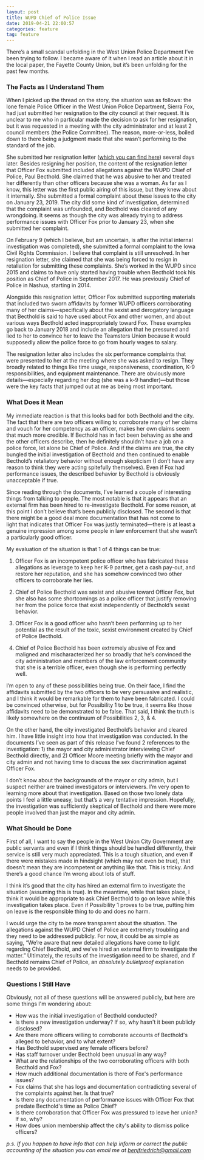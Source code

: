 ```yaml
---
layout: post
title: WUPD Chief of Police Issue
date: 2019-04-21 22:00:57
categories: feature
tag: feature
---
```

There’s a small scandal unfolding in the West Union Police Department I’ve been trying to follow. I became aware of it when I read an article about it in the local paper, the Fayette County Union, but it’s been unfolding for the past few months. 

### The Facts as I Understand Them

When I picked up the thread on the story, the situation was as follows: the lone female Police Officer in the West Union Police Department, Sierra Fox, had just submitted her resignation to the city council at their request. It is unclear to me who in particular made the decision to ask for her resignation, but it was requested in a meeting with the city administrator and at least 2 council members (the Police Committee). The reason, more-or-less, boiled down to there being a judgment made that she wasn’t performing to the standard of the job. 

She submitted her resignation letter ([which you can find here](/assets/other/fox-resignation.pdf)) several days later. Besides resigning her position, the content of the resignation letter that Officer Fox submitted included allegations against the WUPD Chief of Police, Paul Becthold. She claimed that he was abusive to her and treated her differently than other officers because she was a woman. As far as I know, this letter was the first public airing of this issue, but they knew about it internally. She submitted a formal complaint about these issues to the city on January 23, 2019. The city did some kind of investigation, determined that the complaint was unfounded, and Becthold was cleared of any wrongdoing. It seems as though the city was already trying to address performance issues with Officer Fox prior to January 23, when she submitted her complaint. 

On February 9 (which I believe, but am uncertain, is after the initial internal investigation was completed), she submitted a formal complaint to the Iowa Civil Rights Commission. I believe that complaint is still unresolved. In her resignation letter, she claimed that she was being forced to resign in retaliation for submitting these complaints. She’s worked in the WUPD since 2015 and claims to have only started having trouble when Becthold took his position as Chief of Police in September 2017. He was previously Chief of Police in Nashua, starting in 2014.

Alongside this resignation letter, Officer Fox submitted supporting materials that included two sworn affidavits by former WUPD officers corroborating many of her claims—specifically about the sexist and derogatory language that Becthold is said to have used about Fox and other women, and about various ways Becthold acted inappropriately toward Fox. These examples go back to January 2018 and include an allegation that he pressured and lied to her to convince her to leave the Teamsters Union because it would supposedly allow the police force to go from hourly wages to salary.

The resignation letter also includes the six performance complaints that were presented to her at the meeting where she was asked to resign. They broadly related to things like time usage, responsiveness, coordination, K-9 responsibilities, and equipment maintenance. There are obviously more details—especially regarding her dog (she was a k-9 handler)—but those were the key facts that jumped out at me as being most important. 

### What Does it Mean

My immediate reaction is that this looks bad for both Becthold and the city. The fact that there are two officers willing to corroborate many of her claims and vouch for her competency as an officer, makes her own claims seem that much more credible. If Becthold has in fact been behaving as she and the other officers describe, then he definitely shouldn’t have a job on a police force, let alone be Chief of Police. And if the claims are true, the city bungled the initial investigation of Becthold and then continued to enable Becthold’s retaliatory behavior without enough skepticism (I don’t have any reason to think they were acting spitefully themselves). Even if Fox had performance issues, the described behavior by Becthold is obviously unacceptable if true.

Since reading through the documents, I’ve learned a couple of interesting things from talking to people. The most notable is that it appears that an external firm has been hired to re-investigate Becthold. For some reason, at this point I don’t believe that’s been publicly disclosed. The second is that there might be a good deal more documentation that has not come to light that indicates that Officer Fox was justly terminated—there is at least a genuine impression among some people in law enforcement that she wasn’t a particularly good officer.

My evaluation of the situation is that 1 of 4 things can be true:

1) Officer Fox is an incompetent police officer who has fabricated these allegations as leverage to keep her K-9 partner, get a cash pay-out, and restore her reputation, and she has somehow convinced two other officers to corroborate her lies.

2) Chief of Police Becthold was sexist and abusive toward Officer Fox, but she also has some shortcomings as a police officer that justify removing her from the police force that exist independently of Becthold’s sexist behavior.

3) Officer Fox is a good officer who hasn’t been performing up to her potential as the result of the toxic, sexist environment created by Chief of Police Becthold.

4) Chief of Police Becthold has been extremely abusive of Fox and maligned and mischaracterized her so broadly that he’s convinced the city administration and members of the law enforcement community that she is a terrible officer, even though she is performing perfectly well.

I’m open to any of these possibilities being true. On their face, I find the affidavits submitted by the two officers to be very persuasive and realistic, and I think it would be remarkable for them to have been fabricated. I could be convinced otherwise, but for Possibility 1 to be true, it seems like those affidavits need to be demonstrated to be false. That said, I think the truth is likely somewhere on the continuum of Possibilities 2, 3, & 4. 

On the other hand, the city investigated Becthold’s behavior and cleared him. I have little insight into how that investigation was conducted. In the documents I’ve seen as part of this release I’ve found 2 references to the investigation: 1) the mayor and city administrator interviewing Chief Becthold directly, and 2) Officer Moore meeting briefly with the mayor and city admin and not having time to discuss the sex discrimination against Officer Fox. 

I don’t know about the backgrounds of the mayor or city admin, but I suspect neither are trained investigators or interviewers. I’m very open to learning more about that investigation. Based on those two lonely data points I feel a little uneasy, but that’s a very tentative impression. Hopefully, the investigation was sufficiently skeptical of Becthold and there were more people involved than just the mayor and city admin.

### What Should be Done

First of all, I want to say the people in the West Union City Government are public servants and even if I think things should be handled differently, their service is still very much appreciated. This is a tough situation, and even if there were mistakes made in hindsight (which may not even be true), that doesn’t mean they are incompetent or anything like that. This is tricky. And there’s a good chance I’m wrong about lots of stuff.

I think it’s good that the city has hired an external firm to investigate the situation (assuming this is true). In the meantime, while that takes place, I think it would be appropriate to ask Chief Becthold to go on leave while this investigation takes place. Even if Possibility 1 proves to be true, putting him on leave is the responsible thing to do and does no harm. 

I would urge the city to be more transparent about the situation. The allegations against the WUPD Chief of Police are extremely troubling and they need to be addressed publicly. For now, it could be as simple as saying, “We’re aware that new detailed allegations have come to light regarding Chief Becthold, and we’ve hired an external firm to investigate the matter.” Ultimately, the results of the investigation need to be shared, and if Becthold remains Chief of Police, an *absolutely bulletproof* explanation needs to be provided.

### Questions I Still Have

Obviously, not all of these questions will be answered publicly, but here are some things I'm wondering about:

- How was the initial investigation of Becthold conducted?
- Is there a new investigation underway? If so, why hasn't it been publicly disclosed?
- Are there more officers willing to corroborate accounts of Becthold's alleged to behavior, and to what extent?
- Has Becthold supervised any female officers before?
- Has staff turnover under Becthold been unusual in any way?
- What are the relationships of the two corroborating officers with both Becthold and Fox?
- How much additional documentation is there of Fox's performance issues?
- Fox claims that she has logs and documentation contradicting  several of the complaints against her. Is that true?
- Is there any documentation of performance issues with Officer Fox that predate Becthold's time as Police Chief?
- Is there corroboration that Officer Fox was pressured to leave her union? If so, why?
- How does union membership affect the city's ability to dismiss police officers?

*p.s. If you happen to have info that can help inform or correct the public accounting of the situation you can email me at [benjfriedrich@gmail.com](mailto:benjfriedrich@gmail.com)*